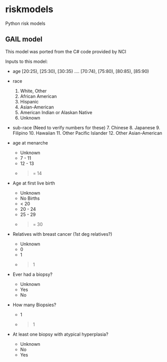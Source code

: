 # riskmodels
Python risk models

## GAIL model
This model was ported from the C# code provided by NCI

Inputs to this model:

- age [20:25), [25:30), [30:35) .... [70:74), [75:80), [80:85), [85:90)

- race
	1. White, Other
	2. African American
	3. Hispanic
	4. Asian-American
	5. American Indian or Alaskan Native
	6. Unknown

- sub-race (Need to verify numbers for these)
	7. Chinese
	8. Japanese
	9. Filipino
	10. Hawaiian
	11. Other Pacific Islander
	12. Other Asian-American

- age at menarche
	- Unknown
	- 7 - 11
	- 12 - 13
	- >= 14

- Age at first live birth
	- Unknown
	- No Births
	- < 20
	- 20 - 24
	- 25 - 29
	- >= 30

- Relatives with breast cancer (1st deg relatives?)
	- Unknown
	- 0
	- 1
	- > 1

- Ever had a biopsy?
	- Unknown
	- Yes
	- No

- How many Biopsies?
	- 1
	- > 1

- At least one biopsy with atypical hyperplasia?
	- Unknown
	- No
	- Yes